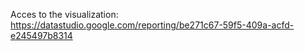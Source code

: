 Acces to the visualization:
https://datastudio.google.com/reporting/be271c67-59f5-409a-acfd-e245497b8314
